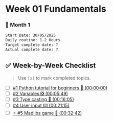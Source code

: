 # Week 01 Fundamentals

### 📅 Month 1

```txt
Start Date: 30/05/2025
Daily routine: 1-2 Hours
Target complete date: ?
Actual complete date: ? 
```

## ✅ Week-by-Week Checklist

> Use `[x]` to mark completed topics.


- [ ] [#1 Python tutorial for beginners 🐍 (00:00:00)](https://www.youtube.com/watch?v=ix9cRaBkVe0&t=0s)
- [ ] [#2 Variables ❎ (00:05:49)](https://www.youtube.com/watch?v=ix9cRaBkVe0&t=349s)
- [ ] [#3 Type casting 💱 (00:16:05)](https://www.youtube.com/watch?v=ix9cRaBkVe0&t=965s)
- [ ] [#4 User input ⌨️ (00:21:15)](https://www.youtube.com/watch?v=ix9cRaBkVe0&t=1275s)
- [ ] [⭐ #5 Madlibs game 📖 (00:32:42)](https://www.youtube.com/watch?v=ix9cRaBkVe0&t=1962s)
